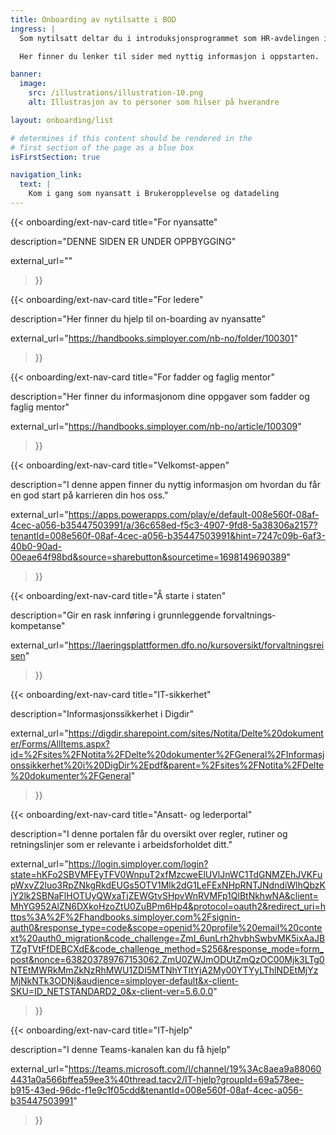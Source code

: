 ```yaml
---
title: Onboarding av nytilsatte i BOD
ingress: |
  Som nytilsatt deltar du i introduksjons­programmet som HR-avdelingen i Digdir kjører. Du får også fagopplæring som er tilpasset den rollen og de oppgavene du skal løse for BOD.

  Her finner du lenker til sider med nyttig informasjon i oppstarten.

banner:
  image:
    src: /illustrations/illustration-10.png
    alt: Illustrasjon av to personer som hilser på hverandre

layout: onboarding/list

# determines if this content should be rendered in the
# first section of the page as a blue box
isFirstSection: true

navigation_link:
  text: |
    Kom i gang som nyansatt i Brukeropplevelse og datadeling
---
```


{{< onboarding/ext-nav-card
  title="For nyansatte"

  description="DENNE SIDEN ER UNDER OPPBYGGING"

  external_url=""
>}}

{{< onboarding/ext-nav-card
  title="For ledere"

  description="Her finner du hjelp til on-boarding av nyansatte"

  external_url="https://handbooks.simployer.com/nb-no/folder/100301"
>}}

{{< onboarding/ext-nav-card
  title="For fadder og faglig mentor"

  description="Her finner du informasjonom dine oppgaver som fadder og faglig mentor"

  external_url="https://handbooks.simployer.com/nb-no/article/100309"
>}}


{{< onboarding/ext-nav-card
  title="Velkomst-appen"

  description="I denne appen finner du nyttig informasjon om hvordan du får en god start på karrieren din hos oss."

  external_url="https://apps.powerapps.com/play/e/default-008e560f-08af-4cec-a056-b35447503991/a/36c658ed-f5c3-4907-9fd8-5a38306a2157?tenantId=008e560f-08af-4cec-a056-b35447503991&hint=7247c09b-6af3-40b0-90ad-00eae64f98bd&source=sharebutton&sourcetime=1698149690389"
>}}


{{< onboarding/ext-nav-card
  title="Å starte i staten"

  description="Gir en rask innføring i grunnleggende forvaltnings­kompetanse"

  external_url="https://laeringsplattformen.dfo.no/kursoversikt/forvaltningsreisen"
>}}


{{< onboarding/ext-nav-card
  title="IT-sikkerhet"

  description="Informasjons­sikkerhet i Digdir"

  external_url="https://digdir.sharepoint.com/sites/Notita/Delte%20dokumenter/Forms/AllItems.aspx?id=%2Fsites%2FNotita%2FDelte%20dokumenter%2FGeneral%2FInformasjonssikkerhet%20i%20DigDir%2Epdf&parent=%2Fsites%2FNotita%2FDelte%20dokumenter%2FGeneral"
>}}


{{< onboarding/ext-nav-card
  title="Ansatt- og lederportal"

  description="I denne portalen får du oversikt over regler, rutiner og retningslinjer som er relevante i arbeidsforholdet ditt."

  external_url="https://login.simployer.com/login?state=hKFo2SBVMFEyTFV0WnpuT2xfMzcweElUVlJnWC1TdGNMZEhJVKFupWxvZ2luo3RpZNkgRkdEUGs5OTV1Mlk2dG1LeFExNHpRNTJNdndiWlhQbzKjY2lk2SBNaFlHOTUyQWxaTjZEWGtvSHpvWnRVMFp1QlBtNkhwNA&client=MhYG952AlZN6DXkoHzoZtU0ZuBPm6Hp4&protocol=oauth2&redirect_uri=https%3A%2F%2Fhandbooks.simployer.com%2Fsignin-auth0&response_type=code&scope=openid%20profile%20email%20context%20auth0_migration&code_challenge=ZmI_6unLrh2hvbhSwbvMK5ixAaJBTZgTVtFfDEBCXdE&code_challenge_method=S256&response_mode=form_post&nonce=638203789767153062.ZmU0ZWJmODUtZmQzOC00Mjk3LTg0NTEtMWRkMmZkNzRhMWU1ZDI5MTNhYTItYjA2My00YTYyLThlNDEtMjYzMjNkNTk3ODNj&audience=simployer-default&x-client-SKU=ID_NETSTANDARD2_0&x-client-ver=5.6.0.0"
>}}


{{< onboarding/ext-nav-card
  title="IT-hjelp"

  description="I denne Teams-kanalen kan du få hjelp"

  external_url="https://teams.microsoft.com/l/channel/19%3Ac8aea9a880604431a0a566bffea59ee3%40thread.tacv2/IT-hjelp?groupId=69a578ee-b915-43ed-96dc-f1e9c1f05cdd&tenantId=008e560f-08af-4cec-a056-b35447503991"
>}}


